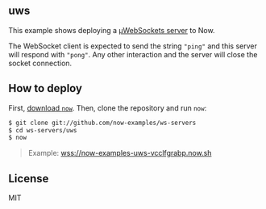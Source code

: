 uws
---

This example shows deploying a [µWebSockets
server](https://github.com/uWebSockets/uWebSockets) to Now.

The WebSocket client is expected to send the string `"ping"` and this
server will respond with `"pong"`. Any other interaction and the server
will close the socket connection.

## How to deploy

First, [download `now`](https://zeit.co/download). Then, clone the
repository and run `now`:

```bash
$ git clone git://github.com/now-examples/ws-servers
$ cd ws-servers/uws
$ now
```

> Example: [wss://now-examples-uws-vcclfgrabp.now.sh](https://now-examples-uws-vcclfgrabp.now.sh/_src/?f=server.js)

## License

MIT
